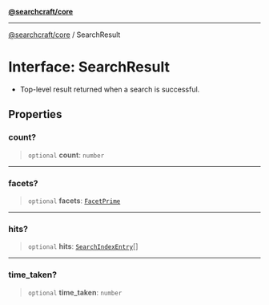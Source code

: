 [**@searchcraft/core**](https://docs.searchcraft.io/reference/sdk/core/README.md)

***

[@searchcraft/core](https://docs.searchcraft.io/reference/sdk/core/globals.md) / SearchResult

# Interface: SearchResult

* Top-level result returned when a search is successful.

## Properties

### count?

> `optional` **count**: `number`

***

### facets?

> `optional` **facets**: [`FacetPrime`](https://docs.searchcraft.io/reference/sdk/core/type-aliases/FacetPrime.md)

***

### hits?

> `optional` **hits**: [`SearchIndexEntry`](https://docs.searchcraft.io/reference/sdk/core/interfaces/SearchIndexEntry.md)[]

***

### time\_taken?

> `optional` **time\_taken**: `number`
